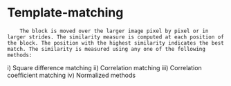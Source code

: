 # Template-matching
        The block is moved over the larger image pixel by pixel or in larger strides. The similarity measure is computed at each position of the block. The position with the highest similarity indicates the best match. The similarity is measured using any one of the following methods:

  i) Square difference matching
  ii) Correlation matching
  iii) Correlation coefficient matching
  iv) Normalized methods
